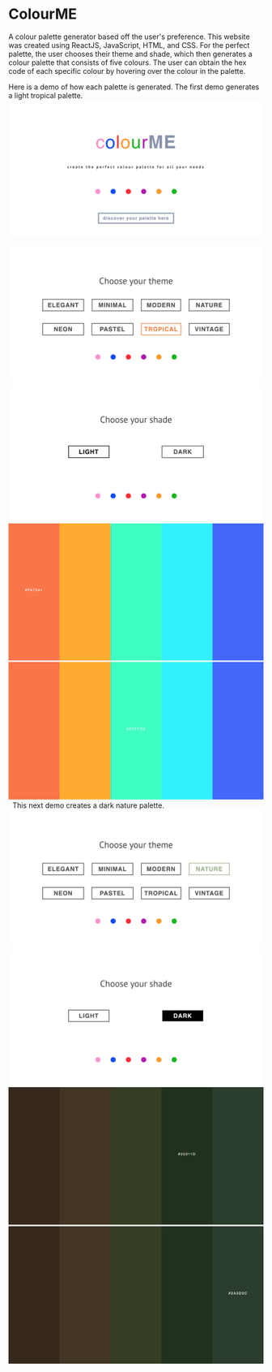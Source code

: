 # ColourME

A colour palette generator based off the user's preference. This website was created using ReactJS, JavaScript, HTML, and CSS. For the perfect palette, the user chooses their theme and shade, which then generates a colour palette that consists of five colours. The user can obtain the hex code of each specific colour by hovering over the colour in the palette.

Here is a demo of how each palette is generated. The first demo generates a light tropical palette.
![](demos/title.png)


![](demos/tropical.png)
![](demos/light.png)
![](demos/trop1.png)
![](demos/trop2.png)
&nbsp;
This next demo creates a dark nature palette.
![](demos/nature.png)
![](demos/dark.png)
![](demos/nat1.png)
![](demos/nat2.png)